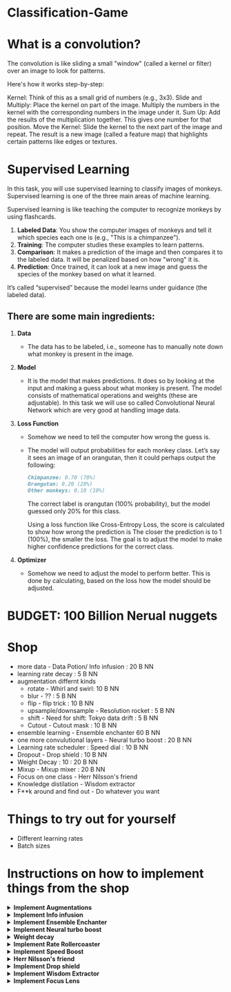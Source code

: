 # Classification-Game

# What is a convolution? 


The convolution is like sliding a small "window" (called a kernel or filter) over an image to look for patterns.

Here's how it works step-by-step:

Kernel: Think of this as a small grid of numbers (e.g., 3x3).
Slide and Multiply: Place the kernel on part of the image. Multiply the numbers in the kernel with the corresponding numbers in the image under it.
Sum Up: Add the results of the multiplication together. This gives one number for that position.
Move the Kernel: Slide the kernel to the next part of the image and repeat.
The result is a new image (called a feature map) that highlights certain patterns like edges or textures.



# Supervised Learning

In this task, you will use supervised learning to classify images of monkeys. Supervised learning is one of the three main areas of machine learning.  

Supervised learning is like teaching the computer to recognize monkeys by using flashcards.  

1. **Labeled Data**: You show the computer images of monkeys and tell it which species each one is (e.g., "This is a chimpanzee").  
2. **Training**: The computer studies these examples to learn patterns.  
3. **Comparison**: It makes a prediction of the image and then compares it to the labeled data. It will be penalized based on how "wrong" it is.  
4. **Prediction**: Once trained, it can look at a new image and guess the species of the monkey based on what it learned.  

It’s called “supervised” because the model learns under guidance (the labeled data).  

## There are some main ingredients:

1. **Data**  
    - The data has to be labeled, i.e., someone has to manually note down what monkey is present in the image.  

2. **Model**  
    - It is the model that makes predictions. It does so by looking at the input and making a guess about what monkey is present. The model consists of mathematical operations and weights (these are adjustable). In this task we will use so called Convolutional Neural Network which are very good at handling image data.

3. **Loss Function**  
    - Somehow we need to tell the computer how wrong the guess is.  
    - The model will output probabilities for each monkey class. Let’s say it sees an image of an orangutan, then it could perhaps output the following:  

        ```markdown
        Chimpanzee: 0.70 (70%)  
        Orangutan: 0.20 (20%)  
        Other monkeys: 0.10 (10%)  
        ```

        The correct label is orangutan (100% probability), but the model guessed only 20% for this class.

        Using a loss function like Cross-Entropy Loss, the score is calculated to show how wrong the prediction is
        The closer the prediction is to 1 (100%), the smaller the loss. 
        The goal is to adjust the model to make higher confidence predictions for the correct class.
4. **Optimizer**
    - Somehow we need to adjust the model to perform better. This is done by calculating, based on the loss how the model should be adjusted.


# BUDGET: 100 Billion Nerual nuggets

# Shop
- more data - Data Potion/ Info infusion : 20 B NN
- learning rate decay : 5 B NN
- augmentation differnt kinds
  - rotate - Whirl and swirl: 10 B NN
  - blur - ?? : 5 B NN 
  - flip - flip trick   : 10 B NN
  - upsample/downsample - Resolution rocket : 5 B NN
  - shift - Need for shift: Tokyo data drift : 5 B NN
  - Cutout - Cutout mask : 10 B NN
- ensemble learning - Ensemble enchanter 60 B NN
- one more convulutional layers - Neural turbo boost : 20 B NN 
- Learning rate scheduler : Speed dial : 10 B NN
- Dropout - Drop shield : 10 B NN
- Weight Decay : 10 : 20 B NN
- Mixup - Mixup mixer : 20 B NN
- Focus on one class - Herr Nilsson's friend
- Knowledge distilation - Wisdom extractor
- F**k around and find out - Do whatever you want


# Things to try out for yourself
- Different learning rates
- Batch sizes


# Instructions on how to implement things from the shop

</details>

<details>
<summary><strong> Implement Augmentations </strong> </summary>


  In order to implement augmentations for the data one needs to change the cell called "DATASET"  
  
  ```python
transform = transforms.Compose([ 
      #Put augmentations here preferably
      transforms.ToTensor(), 
      transforms.Resize((IMAGE_SIZE[0], IMAGE_SIZE[1]))
      ])
  ```

### Whirl and Swirl

```python
transforms.RandomRotation(degrees=15),  # Rotate the image randomly within a 15-degree range
```

### Flip trick

```python
transforms.RandomHorizontalFlip(p=0.2),  # Randomly flip the image horizontally with 20% probability
transforms.RandomVerticalFlip(p=0.2),  # Randomly flip the image vertically with 20% probability
```

### Need for shift: Tokyo data drift

```python
transforms.RandomHorizontalFlip(p=0.2),  # Randomly flip the image horizontally with 20% probability
transforms.RandomVerticalFlip(p=0.2),  # Randomly flip the image vertically with 20% probability
```

### Foggy Lens  

```python
transforms.GaussianBlur(kernel_size=(5, 9), sigma=(0.1, 5)),  # Apply Gaussian blur with a random kernel size

```

### Missing Pieces (Cutout Chaos) 

```python
transforms.RandomErasing(p=0.5, scale=(0.02, 0.2), ratio=(0.3, 3.3)),  # Randomly erases parts of the image
```
  </details>     </details>


</details>




</details>




</details>

<details>
<summary><strong> Implement Info infusion </strong> </summary>

Change the variable ```DATA_PERCENTAGE``` to 1 in the dataset code block


</details>


</details>

<details>
<summary><strong> Implement Ensemble Enchanter </strong> </summary>

This one is a bit more tricky....

Ensembling combines predictions from multiple models to improve accuracy and stability. By merging outputs (through averaging, voting, or stacking), ensembles reduce individual model errors, leading to more robust and reliable predictions, especially on complex tasks.

You could implement ensembling by creating a class that takes a list of models and combines their predictions. This class could run each model independently, then combine their outputs through  majority voting.

It could look like this:

```python
class Ensemble(nn.Module):
    def __init__(self, models):
        super(Ensemble, self).__init__()
        # Store the list of models
        self.models = nn.ModuleList(models)

    def forward(self, x):
        # Get predictions from each model and store them in a list        
        outputs = [F.softmax(model(x), dim=1) for model in self.models]

        # Take the average of them
        output = torch.mean(torch.stack(outputs), dim=0)
        
        return output
```

The next step is to train a few models, preferably with different hyperparameters (to introduce some variability) and add them to a list.

For this you need to create different optimizers for each model, since these hold the model parameters in them. So if you want three models in your ensemble it could look like this:


```python

model1 = ClassificationModel(num_classes=NUM_OF_CLASSES, input_size=IMAGE_SIZE)
optimizer1 = torch.optim.SGD(model1.parameters(), lr=LR)

model2 = ClassificationModel(num_classes=NUM_OF_CLASSES, input_size=IMAGE_SIZE)
optimizer2 = torch.optim.SGD(model2.parameters(), lr=LR)


model3 = ClassificationModel(num_classes=NUM_OF_CLASSES, input_size=IMAGE_SIZE)
optimizer3 = torch.optim.SGD(model1.parameters(), lr=LR)


model1.to(device)
model1, t_loss, t_acc, v_loss, v_acc = train(model1, train_loader, val_loader, optimizer1, criterion, device, start_epoch=START_EPOCH, num_epochs=EPOCHS, model_name=MODEL_NAME, unique_id=ID)


model2.to(device)
model2, t_loss, t_acc, v_loss, v_acc = train(model2, train_loader, val_loader, optimizer2, criterion, device, start_epoch=START_EPOCH, num_epochs=EPOCHS, model_name=MODEL_NAME, unique_id=ID)


model3.to(device)
model3, t_loss, t_acc, v_loss, v_acc = train(model3, train_loader, val_loader, optimizer3, criterion, device, start_epoch=START_EPOCH, num_epochs=EPOCHS, model_name=MODEL_NAME, unique_id=ID)


models = [model1, model2, model3]
```

Then run the ensemble on the validation data!


```

ensemble = Ensemble(models)

acc = test(model=ensemble, testloader=val_loader, device=device, model_name="ensemble", unique_id=ID)


```


</details>


<details>
<summary><strong> Implement Neural turbo boost </strong> </summary>

Why add more layers? Adding a layer to a Convolutional Neural Network (CNN) increases the model’s depth, allowing it to learn more complex features from the input data. New layers, like convolutional, pooling, or fully connected layers, enhance the network's ability to capture patterns such as edges, textures, or object parts. Adding layers can improve model performance but also increases computational requirements and the risk of overfitting.

For this you should change the ClassificationModel. You need to add the convolutional layer to the constructor, the forward method and the get_fc_input_size method.

For the constructor add a Conv2d as following:

```python

class ClassificationModel(nn.Module):
    def __init__(self, num_classes=10, input_size=(500, 500)):
        super(ClassificationModel, self).__init__()
        
        # First convolutional layer: 3 input channels (RGB), 32 output channels, kernel size 5, padding 2 to preserve size
        self.conv1 = nn.Conv2d(in_channels=3, out_channels=32, kernel_size=5, padding=2)
        self.conv2 = nn.Conv2d(in_channels=32, out_channels=64, kernel_size=5, padding=2)

```

To note is that the in_channels must match with the previous layers out_channel

For the forward method:

```python

def forward(self, x):
        # First conv -> ReLU -> Max Pooling
        x = F.relu(self.conv1(x))
        x = F.max_pool2d(x, kernel_size=2, stride=2)

        # Second conv -> ReLu -> Max Pooling
        x = F.relu(self.conv2(x))
        x = F.max_pool2d(x, kernel_size=2, stride=2)
```

Make sure that you add the activation (ReLu) and maxpooling. Here you can experiment with the pooling parameters if you add more layers

For the get_fc_input_size() (This method calculates how large the fully connected layer input should be):

```python

def _get_fc_input_size(self, input_size):
        x = torch.zeros(1, 3, *input_size)  # Create a dummy input tensor
        x = F.relu(self.conv1(x))
        x = F.max_pool2d(x, kernel_size=2, stride=2)
        x = F.relu(self.conv2(x))
        x = F.max_pool2d(x, kernel_size=2)
        return x.numel()  # Total number of elements after conv layers

```
</details>


<details>
<summary><strong> Weight decay </strong> </summary>
What is weight decay? Weight decay is a regularization technique used to prevent overfitting in machine learning models by adding a penalty to the model's loss function based on the size of its weights. It works by slightly reducing the weights during training, encouraging simpler models with smaller weights, which often generalize better to new data. This technique is especially useful in neural networks, where complex models can easily overfit to the training data.


```python
weight_decay = 1e-4  # Adjust weight decay as needed
optimizer = torch.optim.SGD(model.parameters(), lr=LR, weight_decay=weight_decay)
```

Here you can experiment with the weight decay parameter. It controls how much it should penalize large weights.

</details>



</details>

<details>
<summary><strong> Implement Rate Rollercoaster </strong> </summary>

Why have learning rate scheduler?A learning rate scheduler is used to adjust the learning rate during training to improve the performance of a machine learning model. By modifying the learning rate, the scheduler helps to balance the trade-off between convergence speed and stability. A high learning rate can lead to unstable training and overshooting the optimal solution, while a low learning rate can result in slow convergence. Learning rate schedulers can implement strategies such as gradually decreasing the learning rate over time or adjusting it based on performance metrics, allowing the model to escape local minima and achieve better overall accuracy. This dynamic approach enhances training efficiency and often leads to improved model performance.




</details>


</details>

<details>
<summary><strong> Implement Speed Boost </strong> </summary>

Why momentum? Momentum is an optimization technique that helps accelerate gradients vectors in the right directions, thus leading to faster converging. It works by adding a fraction of the previous update to the current update, which helps to smooth out the updates and reduces oscillation, especially in areas with noisy gradients. This technique mimics the physical concept of momentum, where the optimizer retains a memory of past gradients to guide its current direction.

Add momemntum to the optimizer:

```python
momentum = 0.9
optimizer1 = torch.optim.SGD(model1.parameters(), lr=LR, momentum=momentum)
```
</details>


</details>

<details>
<summary><strong> Herr Nilsson's friend</strong> </summary>
If you want to get the title of Herr Nilssons friend you might want to give an extra reward to the model when it makes corrects predictions for the squirrel monkey class. You can do this by:

```python
class_weights = torch.ones(NUM_OF_CLASSES)
class_weights[7] = 5
class_weights = class_weights.to(device)
criterion = nn.CrossEntropyLoss(weight=class_weights)
```

Remeber that you still want high recall so you still want to predict some of the other monkeys correctly
</details>






<details>
<summary><strong> Implement Drop shield </strong> </summary>



Dropout is a regularization technique that helps prevent overfitting by randomly "dropping out" a proportion of neurons during training. These changes are supposed to be implemented in the cellblock for the model.

#### 1. Add a dropout_rate parameter to __init__ (default 0.5)
```python
def __init__(self, num_classes=10, input_size=(500, 500), dropout_rate=0.5):
```
#### 2. Add two types of dropout layers in the init method

```python
# Dropout layers
        self.dropout1 = nn.Dropout2d(p=dropout_rate)  # Spatial dropout for convolutional layers
        self.dropout2 = nn.Dropout(p=dropout_rate)    # Regular dropout for fully connected layers
```
#### 3. Apply dropout after activation functions but before pooling layers in the forwards method

One convolutional block should then look like this
```python
# First conv -> ReLU -> Dropout -> Max Pooling
        x = F.relu(self.conv1(x))
        x = self.dropout1(x)  # Apply spatial dropout
        x = F.max_pool2d(x, kernel_size=2, stride=2)
```
#### 4. Add dropout before the final prediction layer

```python
# Fully connected layer -> ReLU -> Dropout
        x = F.relu(self.fc1(x))
        x = self.dropout2(x)  # Apply regular dropout before final layer
```

#### 5. Use dropout
To use this model, you can instantiate it with different dropout rates:
```python
# Default dropout rate (0.5)
model = ClassificationModel(num_classes=10, input_size=(500, 500))

# Custom dropout rate
model = ClassificationModel(num_classes=10, input_size=(500, 500), dropout_rate=0.3)
```

</details>


</details>

<details>
<summary><strong> Implement Wisdom Extractor  </strong> </summary>

# How Knowledge Distillation Works

## 1. Train a Teacher Model
- Start with a large, powerful model (e.g., ResNet, VGG, or a pretrained network).
- Train it on the dataset until it achieves high accuracy. This model becomes the "teacher."
- This model has been trained on millions of images and have learned how to represent images well
- We "finetuned" the model to the monkeys and it achieves approximately 97 % accuracy.

## 2. Generate Soft Labels
- The teacher model produces outputs (logits or probabilities) for each input image.
- These outputs are "soft labels" because they include information about all classes, not just the predicted one (e.g., probabilities for every monkey, not just the most likely one).

## 3. Train the Student Model
- Use a smaller, simpler model (e.g., MonkeyNET) as the "student."
- Train it using two loss functions:
  - **Hard Label Loss:** Cross-entropy between the true labels and the student’s predictions.
  - **Soft Label Loss:** Cross-entropy or KL divergence between the teacher's soft labels and the student’s predictions.
- A weighting factor (**α**) balances these two losses.
- A temperature (**T**) is applied to soften the teacher’s logits, making the soft labels smoother and more informative.

## 4. Outcome
- The student learns not only the final predictions but also the teacher’s nuanced knowledge about class relationships (e.g., "This monkey looks like species A but also resembles species B").

# How to implement it:

## 1. Define the loss DistillationLoss
```python
class DistillationLoss(nn.Module):
    def __init__(self, temperature=3.0, alpha=0.5):
        super(DistillationLoss, self).__init__()
        self.temperature = temperature
        self.alpha = alpha
        self.criterion = nn.CrossEntropyLoss()

    def forward(self, student_logits, teacher_logits, true_labels):
        # Hard label loss (ground truth)
        hard_loss = self.criterion(student_logits, true_labels)

        # Soft label loss (teacher knowledge)
        teacher_probs = F.softmax(teacher_logits / self.temperature, dim=1)
        student_probs = F.log_softmax(student_logits / self.temperature, dim=1)
        soft_loss = F.kl_div(student_probs, teacher_probs, reduction="mean") * (self.temperature ** 2)

        # Combine losses
        return self.alpha * hard_loss + (1 - self.alpha) * soft_loss

```

# Next load the pretrained model:
```python
teacher_model = models.resnet18(pretrained=False)  # Set pretrained=False since you're loading a custom-trained model
teacher_model.fc = nn.Linear(teacher_model.fc.in_features, NUM_OF_CLASSES)
teacher_model.load_state_dict(torch.load('Pretrained/Pretrained-Resnet18.pt'))

# set in eval mode:
teacher_model.eval()
teacher_model.to(device)
```

# Next, declare your criterion as the Distiliation loss and send both to the training function:
```python
criterion = DistillationLoss()

model, t_loss, t_acc, v_loss, v_acc = train(model, train_loader, val_loader, optimizer, criterion, device, start_epoch=START_EPOCH, num_epochs=EPOCHS, model_name=MODEL_NAME, unique_id=ID, teacher_model = teacher_model)
```


</details>
<details>
<summary><strong> Implement Focus Lens  </strong> </summary>

# **Spatial Attention**

## **What is Spatial Attention?**
Spatial attention is a mechanism in deep learning models designed to emphasize the most important spatial regions in an input feature map. It guides the model to focus on relevant areas, enhancing performance in tasks that require spatial understanding, such as object detection, segmentation, and image recognition.

## **How Does it Work?**
Spatial attention operates on the spatial dimensions (height and width) of a feature map. It identifies where in the feature map the model should focus by creating a spatial attention map, which assigns importance scores to each spatial location.

## **Steps in Spatial Attention**

1. **Pooling Across Channels:**
   - **Average Pooling:** Captures overall spatial context by taking the mean across all channels.
   - **Max Pooling:** Highlights the most prominent features across channels.

2. **Concatenation:**
   - The outputs of average and max pooling are combined along the channel dimension.

3. **Convolution:**
   - A convolution operation (typically with a 7x7 kernel) processes the concatenated output to capture local spatial relationships.

4. **Attention Map Generation:**
   - A sigmoid activation function is applied to generate the spatial attention map, which scales values to the range [0, 1].

5. **Feature Refinement:**
   - The spatial attention map is multiplied element-wise with the input feature map to highlight important regions and suppress irrelevant ones.

# How to implement:

1. **Start by defining the attention mechanism**

```python

class SpatialAttention(nn.Module):
    def __init__(self, kernel_size=7):
        super(SpatialAttention, self).__init__()
        self.conv = nn.Conv2d(2, 1, kernel_size=kernel_size, padding=kernel_size // 2, bias=False)
        self.sigmoid = nn.Sigmoid()

    def forward(self, x):
        # Average and Max pooling
        avg_out = torch.mean(x, dim=1, keepdim=True)
        max_out, _ = torch.max(x, dim=1, keepdim=True)
        # Concatenate pooled outputs
        combined = torch.cat([avg_out, max_out], dim=1)
        # Convolve and apply sigmoid
        attention_map = self.sigmoid(self.conv(combined))
        return x * attention_map

```

2. **Add it to MonkeyNET after the last convolution**

```python

class MonkeyNET(nn.Module):
    def __init__(self, num_classes=10, input_size=(500, 500)):
        super(MonkeyNET, self).__init__()
        
        # First convolutional layer: 3 input channels (RGB), 32 output channels, kernel size 5, padding 2 to preserve size
        self.conv1 = nn.Conv2d(in_channels=3, out_channels=32, kernel_size=3, padding=2)

        self.attention = SpatialAttention()
        
        # Calculate the size of the fully connected layer dynamically
        self.fc_input_size = self._get_fc_input_size(input_size)
        self.fc1 = nn.Linear(self.fc_input_size, 16)  # Adjusted for the final size after pooling
        
        # Prediction layer
        self.prediction = nn.Linear(16, num_classes)
        
    def _get_fc_input_size(self, input_size):
        x = torch.zeros(1, 3, *input_size)  # Create a dummy input tensor
        x = F.relu(self.conv1(x))
        x = self.attention(x)
        x = F.max_pool2d(x, kernel_size=(8, 8), stride=8)
        return x.numel()  # Total number of elements after conv layers
    
    def forward(self, x):
        # First conv -> ReLU -> Max Pooling
        x = F.relu(self.conv1(x))

        x = self.attention(x)

        x = F.max_pool2d(x, kernel_size=(8, 8), stride=8)

        # Flatten the tensor for fully connected layer
        x = x.view(x.size(0), -1)  # Output: (batch_size, 128 * 16 * 16) for 500x500 input

        # Fully connected layer -> ReLU
        x = F.relu(self.fc1(x))

        # Output layer (no activation, to be combined with a loss function later)
        x = self.prediction(x)
        # Optionally remove Softmax from here
        return x

```






</details>
